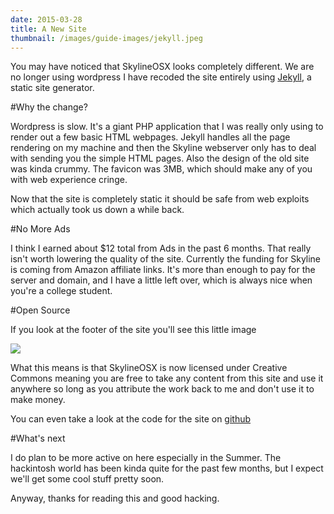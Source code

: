 ```yaml
---
date: 2015-03-28
title: A New Site
thumbnail: /images/guide-images/jekyll.jpeg
---
```


You may have noticed that SkylineOSX looks completely different. We are no longer using wordpress I have recoded the site entirely using [Jekyll](http://jekyllrb.com/), a static site generator.

#Why the change?

Wordpress is slow. It's a giant PHP application that I was really only using to render out a few basic HTML webpages. Jekyll handles all the page rendering on my machine and then the Skyline webserver only has to deal with sending you the simple HTML pages. Also the design of the old site was kinda crummy. The favicon was 3MB, which should make any of you with web experience cringe.

Now that the site is completely static it should be safe from web exploits which actually took us down a while back.

#No More Ads

I think I earned about $12 total from Ads in the past 6 months. That really isn't worth lowering the quality of the site. Currently the funding for Skyline is coming from Amazon affiliate links. It's more than enough to pay for the server and domain, and I have a little left over, which is always nice when you're a college student.

#Open Source

If you look at the footer of the site you'll see this little image

![](https://i.creativecommons.org/l/by-nc/4.0/88x31.png) 

What this means is that SkylineOSX is now licensed under Creative Commons meaning you are free to take any content from this site and use it anywhere so long as you attribute the work back to me and don't use it to make money. 

You can even take a look at the code for the site on [github](https://github.com/ianmcxa/skylineosx)

#What's next

I do plan to be more active on here especially in the Summer. The hackintosh world has been kinda quite for the past few months, but I expect we'll get some cool stuff pretty soon.

Anyway, thanks for reading this and good hacking. 
